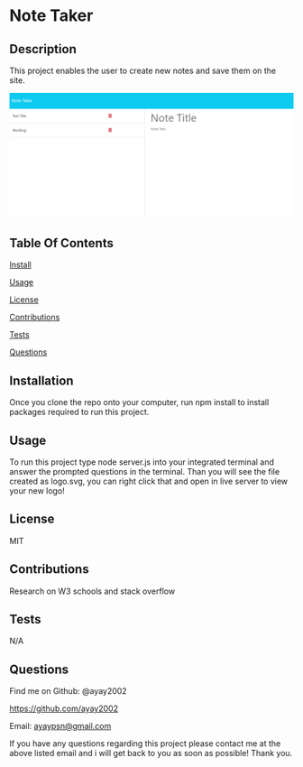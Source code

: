 <h1>Note Taker</h1>

<h2>Description</h2>
This project enables the user to create new notes and save them on the site.

![Deployed Site](./site.png)

<h2>Table Of Contents</h2>

<a href='#install'>Install</a>

<a href='#usage'>Usage</a>

<a href ='#license'>License</a>

<a href ='#contributions'>Contributions</a>

<a href ='#tests'>Tests</a>

<a href='#questions'>Questions</a>


<h2 id='install'>Installation</h2>
Once you clone the repo onto your computer, run npm install to install packages required to run this project.

<h2 id='usage'>Usage</h2>To run this project type node server.js into your integrated terminal and answer the prompted questions in the terminal. Than you will see the file created as logo.svg, you can right click that and open in live server to view your new logo!

<h2 id='license'>License</h2>MIT

<h2 id='contributions'>Contributions</h2>Research on W3 schools and stack overflow

<h2 id='tests'>Tests</h2>N/A

<h2 id='questions'>Questions</h2>

Find me on Github: @ayay2002

https://github.com/ayay2002

Email: ayaypsn@gmail.com

If you have any questions regarding this project please contact me at the above listed email and i will get back to you as soon as possible! Thank you.
